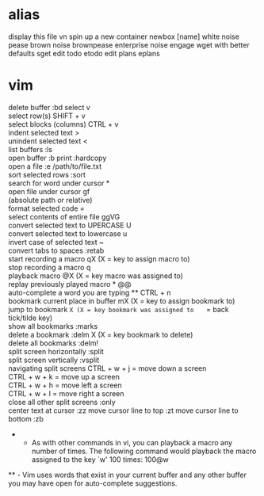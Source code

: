 alias
=====
display this file                        vn
spin up a new container                  newbox [name]
white noise                              pease
brown noise                              brownpease
enterprise noise                         engage
wget with better defaults                sget
edit todo                                etodo
edit plans                               eplans

vim
===

delete buffer                            :bd <text>
select                                   v                                     
select row(s)                            SHIFT + v                             
select blocks (columns)                  CTRL  + v                             
indent selected text                     >                                     
unindent selected text                   <                                     
list buffers                             :ls                                   
open buffer                              :b <buffer name>
print                                    :hardcopy                             
open a file                              :e /path/to/file.txt                  
sort selected rows                       :sort                                 
search for word under cursor             *                                     
open file under cursor                   gf                                    
  (absolute path or relative)                                                  
format selected code                     =                                     
select contents of entire file           ggVG                                  
convert selected text to UPERCASE        U                                     
convert selected text to lowercase       u                                     
invert case of selected text             ~                                     
convert tabs to spaces                   :retab                                
start recording a macro                  qX (X = key to assign macro to)       
stop recording a macro                   q                                       
playback macro                           @X (X = key macro was assigned to)    
replay previously played macro *         @@                                    
auto-complete a word you are typing **   CTRL + n                              
bookmark current place in buffer         mX (X = key to assign bookmark to)    
jump to bookmark                         `X (X = key bookmark was assigned to  
                                             ` = back tick/tilde key)          
show all bookmarks                       :marks                                
delete a bookmark                        :delm X (X = key bookmark to delete)   
delete all bookmarks                     :delm!                                 
split screen horizontally                :split                                
split screen vertically                  :vsplit                               
navigating split screens                 CTRL + w + j = move down a screen     
                                         CTRL + w + k = move up a screen       
                                         CTRL + w + h = move left a screen     
                                         CTRL + w + l = move right a screen    
close all other split screens            :only                                 
center text at cursor                    :zz
move cursor line to top                  :zt
move cursor line to bottom               :zb

 
*  - As with other commands in vi, you can playback a macro any number of times.
     The following command would playback the macro assigned to the key `w' 100
     times: 100@w

** - Vim uses words that exist in your current buffer and any other buffer you 
     may have open for auto-complete suggestions.
